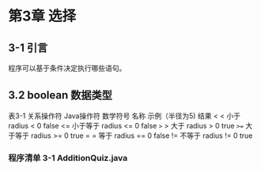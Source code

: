 # 第3章 选择
## 3-1 引言
程序可以基于条件决定执行哪些语句。

## 3.2 boolean 数据类型
表3-1 关系操作符
Java操作符     数学符号        名称      示例（半径为5)        结果
<               <            小于       radius < 0          false
<=                          小于等于     radius <= 0        false
`>`               >           大于      radius > 0          true
`>=`                          大于等于    radius >= 0         true
=               =             等于      radius == 0         false
!=                           不等于      radius != 0         true

### 程序清单 3-1 AdditionQuiz.java
